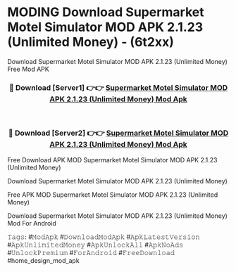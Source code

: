 # MODING Download Supermarket Motel Simulator MOD APK 2.1.23 (Unlimited Money) - (6t2xx)
Download Supermarket Motel Simulator MOD APK 2.1.23 (Unlimited Money) Free Mod APK

<div align="center">
<h3>🔴 Download [Server1] 👉👉 <a href="https://apk-comot.site?title=Supermarket_Motel_Simulator_MOD_APK_2.1.23_(Unlimited_Money)">Supermarket Motel Simulator MOD APK 2.1.23 (Unlimited Money) Mod Apk</a></h3><br>

<h3>🔴 Download [Server2] 👉👉 <a href="https://apk-comot.site?title=Supermarket_Motel_Simulator_MOD_APK_2.1.23_(Unlimited_Money)">Supermarket Motel Simulator MOD APK 2.1.23 (Unlimited Money) Mod Apk</a></h3>
</div>


Free Download APK MOD Supermarket Motel Simulator MOD APK 2.1.23 (Unlimited Money)

Download Supermarket Motel Simulator MOD APK 2.1.23 (Unlimited Money) 

Free APK MOD Supermarket Motel Simulator MOD APK 2.1.23 (Unlimited Money) 

Download Supermarket Motel Simulator MOD APK 2.1.23 (Unlimited Money) Mod For Android

𝚃𝚊𝚐𝚜: #𝙼𝚘𝚍𝙰𝚙𝚔 #𝙳𝚘𝚠𝚗𝚕𝚘𝚊𝚍𝙼𝚘𝚍𝙰𝚙𝚔 #𝙰𝚙𝚔𝙻𝚊𝚝𝚎𝚜𝚝𝚅𝚎𝚛𝚜𝚒𝚘𝚗 #𝙰𝚙𝚔𝚄𝚗𝚕𝚒𝚖𝚒𝚝𝚎𝚍𝙼𝚘𝚗𝚎𝚢 #𝙰𝚙𝚔𝚄𝚗𝚕𝚘𝚌𝚔𝙰𝚕𝚕 #𝙰𝚙𝚔𝙽𝚘𝙰𝚍𝚜 #𝚄𝚗𝚕𝚘𝚌𝚔𝙿𝚛𝚎𝚖𝚒𝚞𝚖 #𝙵𝚘𝚛𝙰𝚗𝚍𝚛𝚘𝚒𝚍 #𝙵𝚛𝚎𝚎𝙳𝚘𝚠𝚗𝚕𝚘𝚊𝚍 #home_design_mod_apk